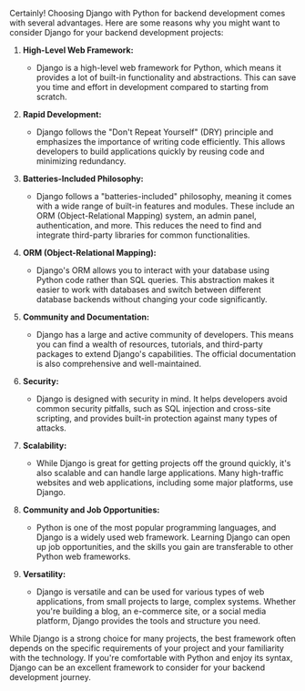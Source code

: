 Certainly! Choosing Django with Python for backend development comes with several advantages. Here are some reasons why you might want to consider Django for your backend development projects:

1. **High-Level Web Framework:**
   - Django is a high-level web framework for Python, which means it provides a lot of built-in functionality and abstractions. This can save you time and effort in development compared to starting from scratch.

2. **Rapid Development:**
   - Django follows the "Don't Repeat Yourself" (DRY) principle and emphasizes the importance of writing code efficiently. This allows developers to build applications quickly by reusing code and minimizing redundancy.

3. **Batteries-Included Philosophy:**
   - Django follows a "batteries-included" philosophy, meaning it comes with a wide range of built-in features and modules. These include an ORM (Object-Relational Mapping) system, an admin panel, authentication, and more. This reduces the need to find and integrate third-party libraries for common functionalities.

4. **ORM (Object-Relational Mapping):**
   - Django's ORM allows you to interact with your database using Python code rather than SQL queries. This abstraction makes it easier to work with databases and switch between different database backends without changing your code significantly.

5. **Community and Documentation:**
   - Django has a large and active community of developers. This means you can find a wealth of resources, tutorials, and third-party packages to extend Django's capabilities. The official documentation is also comprehensive and well-maintained.

6. **Security:**
   - Django is designed with security in mind. It helps developers avoid common security pitfalls, such as SQL injection and cross-site scripting, and provides built-in protection against many types of attacks.

7. **Scalability:**
   - While Django is great for getting projects off the ground quickly, it's also scalable and can handle large applications. Many high-traffic websites and web applications, including some major platforms, use Django.

8. **Community and Job Opportunities:**
   - Python is one of the most popular programming languages, and Django is a widely used web framework. Learning Django can open up job opportunities, and the skills you gain are transferable to other Python web frameworks.

9. **Versatility:**
   - Django is versatile and can be used for various types of web applications, from small projects to large, complex systems. Whether you're building a blog, an e-commerce site, or a social media platform, Django provides the tools and structure you need.

While Django is a strong choice for many projects, the best framework often depends on the specific requirements of your project and your familiarity with the technology. If you're comfortable with Python and enjoy its syntax, Django can be an excellent framework to consider for your backend development journey.
